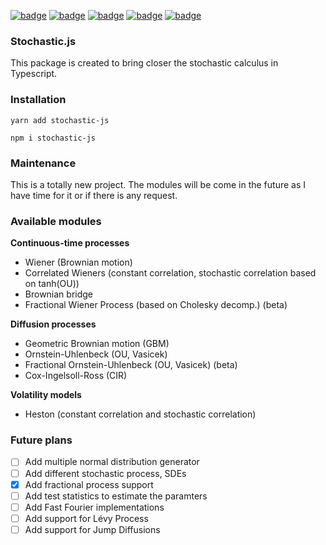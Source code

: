 [![badge](https://img.shields.io/npm/dm/stochastic-js)](https://www.npmjs.com/package/stochastic-js)
[![badge](https://img.shields.io/npms-io/maintenance-score/stochastic-js)](https://www.npmjs.com/package/stochastic-js)
[![badge](https://img.shields.io/npm/l/stochastic-js)](https://www.npmjs.com/package/stochastic-js)
[![badge](https://img.shields.io/npm/v/stochastic-js)](https://www.npmjs.com/package/stochastic-js)
[![badge](https://img.shields.io/npm/types/stochastic-js)](https://www.npmjs.com/package/stochastic-js)

### **Stochastic.js**

This package is created to bring closer the stochastic calculus in Typescript.

### **Installation**

```
yarn add stochastic-js
```

```
npm i stochastic-js
```

### **Maintenance**

This is a totally new project. The modules will be come in the future as I have time for it or if there is any request.

### **Available modules**

**Continuous-time processes**

- Wiener (Brownian motion)
- Correlated Wieners (constant correlation, stochastic correlation based on tanh(OU))
- Brownian bridge
- Fractional Wiener Process (based on Cholesky decomp.) (beta)

**Diffusion processes**

- Geometric Brownian motion (GBM)
- Ornstein-Uhlenbeck (OU, Vasicek)
- Fractional Ornstein-Uhlenbeck (OU, Vasicek) (beta)
- Cox-Ingelsoll-Ross (CIR)

**Volatility models**

- Heston (constant correlation and stochastic correlation)

### **Future plans**

- [ ] Add multiple normal distribution generator
- [ ] Add different stochastic process, SDEs
- [x] Add fractional process support
- [ ] Add test statistics to estimate the paramters
- [ ] Add Fast Fourier implementations
- [ ] Add support for Lévy Process
- [ ] Add support for Jump Diffusions
